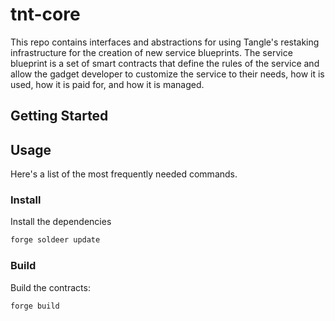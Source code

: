 # tnt-core

This repo contains interfaces and abstractions for using Tangle's restaking infrastructure for the creation of new
service blueprints. The service blueprint is a set of smart contracts that define the rules of the service and allow the gadget developer to customize the service to their needs, how it is used, how it is paid for, and how it is managed.

## Getting Started

## Usage

Here's a list of the most frequently needed commands.

### Install

Install the dependencies
```sh
forge soldeer update
```

### Build

Build the contracts:

```sh
forge build
```

